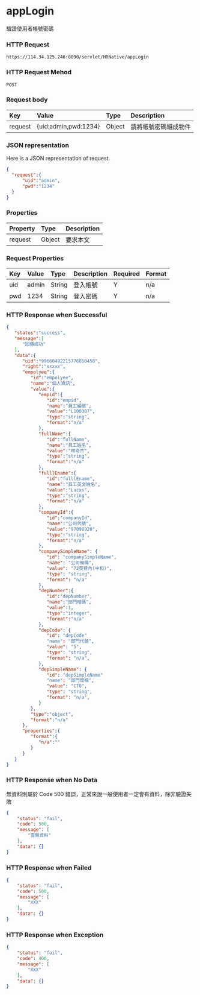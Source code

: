 # appLogin
驗證使用者帳號密碼

### HTTP Request
```
https://114.34.125.246:8090/servlet/HRNative/appLogin
```

### HTTP Request Mehod
```
POST
```

### Request body
| Key | Value | Type | Description |
|:----------|:-------------|:-----|:------------|
| request | {uid:admin,pwd:1234} | Object | 請將帳號密碼組成物件 |

### JSON representation
Here is a JSON representation of request.
```json
{
  "request":{
      "uid":"admin",
      "pwd":"1234"
  }
}
```

### Properties
| Property | Type | Description |
|:---------|:-----|:------------|
| request | Object | 要求本文 |

### Request Properties
| Key | Value | Type | Description | Required | Format |
|:----------|:-------------|:-----|:------------|:------------|:------------|
| uid | admin | String | 登入帳號 | Y | n/a |
| pwd | 1234 | String | 登入密碼 | Y | n/a |

### HTTP Response when Successful
```json
{
   "status":"success",
   "message":[
      "回傳成功"
   ],
   "data":{
      "uid":"99660492215776850458",
      "right":"xxxxx",
      "empolyee":{
         "id":"empolyee",
         "name":"個人資訊",
         "value":{
            "empid":{
               "id":"empid",
               "name":"員工編號",
               "value":"L100387",
               "type":"string",
               "format":"n/a"
            },
            "fullName":{
               "id":"fullName",
               "name":"員工姓名",
               "value":"林奇杰",
               "type":"string",
               "format":"n/a"
            },
            "fulllEname":{
               "id":"fulllEname",
               "name":"員工英文姓名",
               "value":"Lucas",
               "type":"string",
               "format":"n/a"
            },
            "companyId":{
               "id":"companyId",
               "name":"公司代號",
               "value":"97090920",
               "type":"string",
               "format":"n/a"
            },
            "companySimpleName": {
               "id": "companySimpleName",
               "name": "公司簡稱",
               "value": "72英特內(中和)",
               "type": "string",
               "format": "n/a"
            },              
            "depNumber":{
               "id":"depNumber",
               "name":"部門暗碼",
               "value":1,
               "type":"integer",
               "format":"n/a"
            },
            "depCode": {
               "id": "depCode"
               "name": "部門代號",
               "value": "5",
               "type": "string",
               "format": "n/a",
            },
            "depSimpleName": {
               "id": "depSimpleName"
               "name": "部門簡稱",
               "value": "CTO",
               "type": "string",
               "format": "n/a",
            }
         },
         "type":"object",
         "format":"n/a"
      },
      "properties":{
         "format":{
            "n/a":""
         }
      }
   }
}
```

### HTTP Response when No Data
無資料則屬於 Code 500 錯誤，正常來說一般使用者一定會有資料，除非驗證失敗
```json
{
    "status": "fail",
    "code": 500,
    "message": [
        "查無資料"
    ],
    "data": {}
}
```

### HTTP Response when Failed
```json
{
    "status": "fail",
    "code": 500,
    "message": [
        "XXX"
    ],
    "data": {}
}
```

### HTTP Response when Exception
```json
{
    "status": "fail",
    "code": 406,
    "message": [
        "XXX"
    ],
    "data": {}
}
```
